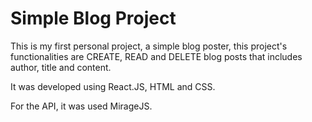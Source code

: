 # Simple Blog Project

This is my first personal project, a simple blog poster, this project's functionalities are CREATE, READ and DELETE blog posts that includes author, title and content.

It was developed using React.JS, HTML and CSS.

For the API, it was used MirageJS.
